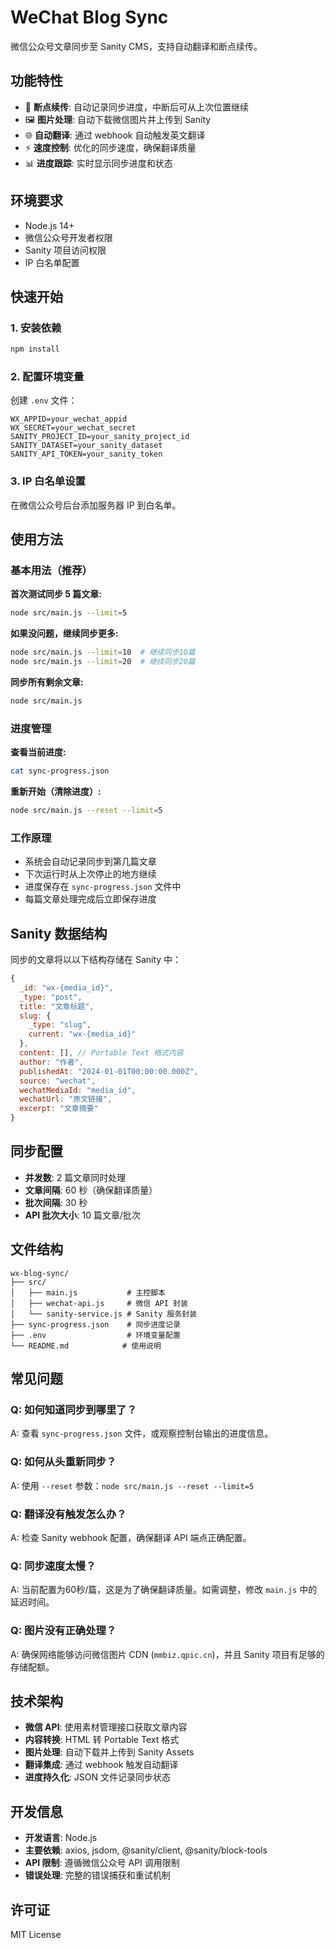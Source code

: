 # WeChat Blog Sync

微信公众号文章同步至 Sanity CMS，支持自动翻译和断点续传。

## 功能特性

- 🔄 **断点续传**: 自动记录同步进度，中断后可从上次位置继续
- 🖼️ **图片处理**: 自动下载微信图片并上传到 Sanity
- 🌐 **自动翻译**: 通过 webhook 自动触发英文翻译
- ⚡ **速度控制**: 优化的同步速度，确保翻译质量
- 📊 **进度跟踪**: 实时显示同步进度和状态

## 环境要求

- Node.js 14+
- 微信公众号开发者权限
- Sanity 项目访问权限
- IP 白名单配置

## 快速开始

### 1. 安装依赖

```bash
npm install
```

### 2. 配置环境变量

创建 `.env` 文件：

```env
WX_APPID=your_wechat_appid
WX_SECRET=your_wechat_secret
SANITY_PROJECT_ID=your_sanity_project_id
SANITY_DATASET=your_sanity_dataset
SANITY_API_TOKEN=your_sanity_token
```

### 3. IP 白名单设置

在微信公众号后台添加服务器 IP 到白名单。

## 使用方法

### 基本用法（推荐）

**首次测试同步 5 篇文章:**
```bash
node src/main.js --limit=5
```

**如果没问题，继续同步更多:**
```bash
node src/main.js --limit=10  # 继续同步10篇
node src/main.js --limit=20  # 继续同步20篇
```

**同步所有剩余文章:**
```bash
node src/main.js
```

### 进度管理

**查看当前进度:**
```bash
cat sync-progress.json
```

**重新开始（清除进度）:**
```bash
node src/main.js --reset --limit=5
```

### 工作原理

- 系统会自动记录同步到第几篇文章
- 下次运行时从上次停止的地方继续
- 进度保存在 `sync-progress.json` 文件中
- 每篇文章处理完成后立即保存进度

## Sanity 数据结构

同步的文章将以以下结构存储在 Sanity 中：

```javascript
{
  _id: "wx-{media_id}",
  _type: "post",
  title: "文章标题",
  slug: {
    _type: "slug",
    current: "wx-{media_id}"
  },
  content: [], // Portable Text 格式内容
  author: "作者",
  publishedAt: "2024-01-01T00:00:00.000Z",
  source: "wechat",
  wechatMediaId: "media_id",
  wechatUrl: "原文链接",
  excerpt: "文章摘要"
}
```

## 同步配置

- **并发数**: 2 篇文章同时处理
- **文章间隔**: 60 秒（确保翻译质量）
- **批次间隔**: 30 秒
- **API 批次大小**: 10 篇文章/批次

## 文件结构

```
wx-blog-sync/
├── src/
│   ├── main.js           # 主控脚本
│   ├── wechat-api.js     # 微信 API 封装
│   └── sanity-service.js # Sanity 服务封装
├── sync-progress.json    # 同步进度记录
├── .env                  # 环境变量配置
└── README.md            # 使用说明
```

## 常见问题

### Q: 如何知道同步到哪里了？
A: 查看 `sync-progress.json` 文件，或观察控制台输出的进度信息。

### Q: 如何从头重新同步？
A: 使用 `--reset` 参数：`node src/main.js --reset --limit=5`

### Q: 翻译没有触发怎么办？
A: 检查 Sanity webhook 配置，确保翻译 API 端点正确配置。

### Q: 同步速度太慢？
A: 当前配置为60秒/篇，这是为了确保翻译质量。如需调整，修改 `main.js` 中的延迟时间。

### Q: 图片没有正确处理？
A: 确保网络能够访问微信图片 CDN (`mmbiz.qpic.cn`)，并且 Sanity 项目有足够的存储配额。

## 技术架构

- **微信 API**: 使用素材管理接口获取文章内容
- **内容转换**: HTML 转 Portable Text 格式
- **图片处理**: 自动下载并上传到 Sanity Assets
- **翻译集成**: 通过 webhook 触发自动翻译
- **进度持久化**: JSON 文件记录同步状态

## 开发信息

- **开发语言**: Node.js
- **主要依赖**: axios, jsdom, @sanity/client, @sanity/block-tools
- **API 限制**: 遵循微信公众号 API 调用限制
- **错误处理**: 完整的错误捕获和重试机制

## 许可证

MIT License